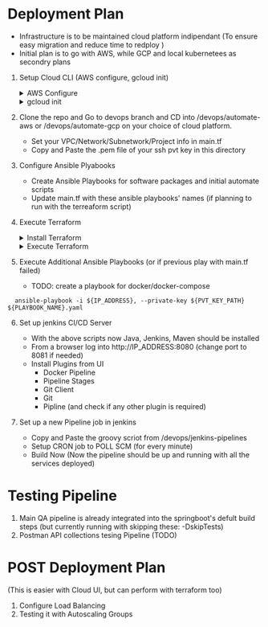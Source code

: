 # Deployment Plan

- Infrastructure is to be maintained cloud platform indipendant (To ensure easy migration and reduce time to redploy )
- Initial plan is to go with AWS, while GCP and local kubernetees as secondry plans 

1. Setup Cloud CLI (AWS configure, gcloud init)
   <details>
      <summary>AWS Configure</summary>
        ```
      
        # install aws cli
        sudo apt-get update
        sudo apt-get install awscli -y
        aws configure
        # verify
        aws sts get-caller-identity
           
        ```
   </details>

   <details>
   <summary>gcloud init</summary>
        ```
      
           # install gcp sdk
           sudo apt-get update
           sudo apt-get install apt-transport-https ca-certificates gnupg -y
           echo "deb [signed-by=/usr/share/keyrings/cloud.google.gpg] https://packages.cloud.google.com/apt cloud-sdk main" | sudo tee -a /etc/apt/sources.list.d/google-cloud-sdk.list
           sudo apt-get install google-cloud-sdk -y 
           gcloud init
           # verify
           gcloud info

       ```
   </details>

2. Clone the repo and Go to devops branch and CD into /devops/automate-aws or /devops/automate-gcp on your choice of cloud platform.
    - Set your VPC/Network/Subnetwork/Project info in main.tf
    - Copy and Paste the .pem file of your ssh pvt key in this directory

3. Configure Ansible Plyabooks
    - Create Ansible Playbooks for software packages and initial automate scripts
    - Update main.tf with these ansible playbooks' names (if planning to run with the terreaform script)
  
4. Execute Terraform 
   <details>
     <summary>Install Terraform</summary>

        ```
   
        sudo apt-get update
        sudo apt-get install -y gnupg software-properties-common curl
        curl -fsSL https://apt.releases.hashicorp.com/gpg | sudo apt-key add -
        sudo apt-add-repository "deb [arch=amd64] https://apt.releases.hashicorp.com $(lsb_release -cs) main"
        sudo apt-get update
        sudo apt-get install terraform
      
        # verify
        terraform -version
   
       ```
   </details>
    
    <details>
       <summary>Execute Terraform</summary>
      ```
      
            terraform init # only first time
            terraform apply
      
              ```
    </details>
    
5. Execute Additional Ansible Playbooks (or if previous play with main.tf failed)
     - TODO: create a playbook for docker/docker-compose  
```
  ansible-playbook -i ${IP_ADDRESS}, --private-key ${PVT_KEY_PATH} ${PLAYBOOK_NAME}.yaml
```

6. Set up jenkins CI/CD Server
    - With the above scripts now Java, Jenkins, Maven should be installed
    - From a browser log into http://IP_ADDRESS:8080 (change port to 8081 if needed)
    - Install Plugins from UI
        - Docker Pipeline
        - Pipeline Stages
        - Git Client
        - Git
        - Pipline (and check if any other plugin is required)   

7. Set up a new Pipeline job in jenkins
    - Copy and Paste the groovy scriot from /devops/jenkins-pipelines
    - Setup CRON job to POLL SCM (for every minute)
    - Build Now (Now the pipeline should be up and running with all the services deployed) 
 
# Testing Pipeline

1. Main QA pipeline is already integrated into the springboot's defult build steps (but currently running with skipping these: -DskipTests)
2. Postman API collections tesing Pipeline (TODO)

# POST Deployment Plan
(This is easier with Cloud UI, but can perform with terraform too)
1. Configure Load Balancing
2. Testing it with Autoscaling Groups 
